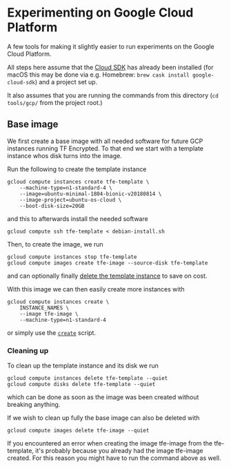 # Experimenting on Google Cloud Platform

A few tools for making it slightly easier to run experiments on the Google Cloud Platform.

All steps here assume that the [Cloud SDK](https://cloud.google.com/sdk/) has already been installed (for macOS this may be done via e.g. Homebrew: `brew cask install google-cloud-sdk`) and a project set up.

It also assumes that you are running the commands from this directory (`cd tools/gcp/` from the project root.)

## Base image

We first create a base image with all needed software for future GCP instances running TF Encrypted. To that end we start with a template instance whos disk turns into the image.

Run the following to create the template instance
```shell
gcloud compute instances create tfe-template \
    --machine-type=n1-standard-4 \
    --image=ubuntu-minimal-1804-bionic-v20180814 \
    --image-project=ubuntu-os-cloud \
    --boot-disk-size=20GB
```
and this to afterwards install the needed software
```shell
gcloud compute ssh tfe-template < debian-install.sh
```

Then, to create the image, we run
```shell
gcloud compute instances stop tfe-template
gcloud compute images create tfe-image --source-disk tfe-template
```
and can optionally finally [delete the template instance](#cleaning-up) to save on cost.

With this image we can then easily create more instances with
```shell
gcloud compute instances create \
    INSTANCE_NAMES \
    --image tfe-image \
    --machine-type=n1-standard-4
```
or simply use the [`create`](./create) script.

### Cleaning up

To clean up the template instance and its disk we run
```shell
gcloud compute instances delete tfe-template --quiet
gcloud compute disks delete tfe-template --quiet
```
which can be done as soon as the image was been created without breaking anything.

If we wish to clean up fully the base image can also be deleted with
```shell
gcloud compute images delete tfe-image --quiet
```
If you encountered an error when creating the image tfe-image from the tfe-template, it's probably because you already had the image tfe-image created. For this reason you might have to run the command above as well.

